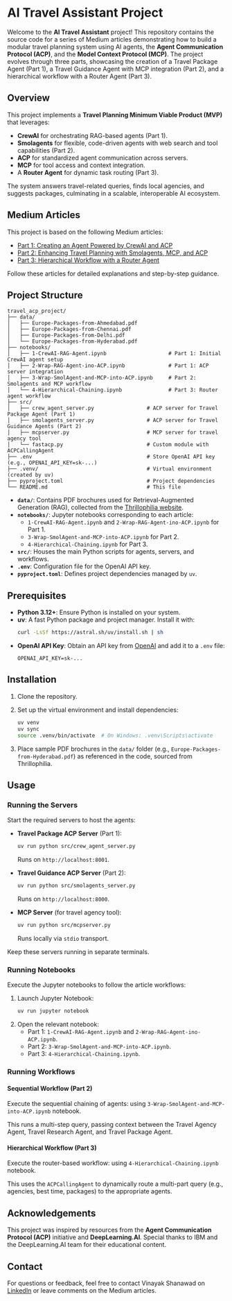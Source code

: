 # AI Travel Assistant Project

Welcome to the **AI Travel Assistant** project! This repository contains the source code for a series of Medium articles demonstrating how to build a modular travel planning system using AI agents, the **Agent Communication Protocol (ACP)**, and the **Model Context Protocol (MCP)**. The project evolves through three parts, showcasing the creation of a Travel Package Agent (Part 1), a Travel Guidance Agent with MCP integration (Part 2), and a hierarchical workflow with a Router Agent (Part 3).

## Overview

This project implements a **Travel Planning Minimum Viable Product (MVP)** that leverages:
- **CrewAI** for orchestrating RAG-based agents (Part 1).
- **Smolagents** for flexible, code-driven agents with web search and tool capabilities (Part 2).
- **ACP** for standardized agent communication across servers.
- **MCP** for tool access and context integration.
- A **Router Agent** for dynamic task routing (Part 3).

The system answers travel-related queries, finds local agencies, and suggests packages, culminating in a scalable, interoperable AI ecosystem.

## Medium Articles

This project is based on the following Medium articles:
- [Part 1: Creating an Agent Powered by CrewAI and ACP](https://medium.com/@vinayakshanawad/build-an-ai-travel-assistant-creating-an-agent-powered-by-crewai-and-acp-6caabbdb97b4)
- [Part 2: Enhancing Travel Planning with Smolagents, MCP, and ACP](https://medium.com/@vinayakshanawad/build-an-ai-travel-assistant-part-2-enhancing-travel-planning-with-smolagents-mcp-and-acp-8cec81e07f17)
- [Part 3: Hierarchical Workflow with a Router Agent](https://medium.com/@vinayakshanawad/build-an-ai-travel-assistant-part-3-hierarchical-workflow-with-a-router-agent-aaa5f420cf7b)

Follow these articles for detailed explanations and step-by-step guidance.

## Project Structure

```
travel_acp_project/
├── data/
│   ├── Europe-Packages-from-Ahmedabad.pdf
│   ├── Europe-Packages-from-Chennai.pdf
│   ├── Europe-Packages-from-Delhi.pdf
│   └── Europe-Packages-from-Hyderabad.pdf
├── notebooks/
│   ├── 1-CrewAI-RAG-Agent.ipynb                    # Part 1: Initial CrewAI agent setup
│   ├── 2-Wrap-RAG-Agent-ino-ACP.ipynb              # Part 1: ACP server integration
│   ├── 3-Wrap-SmolAgent-and-MCP-into-ACP.ipynb     # Part 2: Smolagents and MCP workflow
│   └── 4-Hierarchical-Chaining.ipynb               # Part 3: Router agent workflow
├── src/
│   ├── crew_agent_server.py                 # ACP server for Travel Package Agent (Part 1)
│   ├── smolagents_server.py                 # ACP server for Travel Guidance Agents (Part 2)
│   ├── mcpserver.py                         # MCP server for travel agency tool
│   └── fastacp.py                           # Custom module with ACPCallingAgent
├── .env                                     # Store OpenAI API key (e.g., OPENAI_API_KEY=sk-...)
├── .venv/                                   # Virtual environment (created by uv)
├── pyproject.toml                           # Project dependencies
└── README.md                                # This file
```

- **`data/`**: Contains PDF brochures used for Retrieval-Augmented Generation (RAG), collected from the [Thrillophilia website](https://www.thrillophilia.com).
- **`notebooks/`**: Jupyter notebooks corresponding to each article:
  - `1-CrewAI-RAG-Agent.ipynb` and `2-Wrap-RAG-Agent-ino-ACP.ipynb` for Part 1.
  - `3-Wrap-SmolAgent-and-MCP-into-ACP.ipynb` for Part 2.
  - `4-Hierarchical-Chaining.ipynb` for Part 3.
- **`src/`**: Houses the main Python scripts for agents, servers, and workflows.
- **`.env`**: Configuration file for the OpenAI API key.
- **`pyproject.toml`**: Defines project dependencies managed by `uv`.

## Prerequisites

- **Python 3.12+**: Ensure Python is installed on your system.
- **uv**: A fast Python package and project manager. Install it with:
  ```bash
  curl -LsSf https://astral.sh/uv/install.sh | sh
  ```
- **OpenAI API Key**: Obtain an API key from [OpenAI](https://platform.openai.com/) and add it to a `.env` file:
  ```
  OPENAI_API_KEY=sk-...
  ```

## Installation

1. Clone the repository.

2. Set up the virtual environment and install dependencies:
   ```bash
   uv venv
   uv sync
   source .venv/bin/activate  # On Windows: .venv\Scripts\activate
   ```

3. Place sample PDF brochures in the `data/` folder (e.g., `Europe-Packages-from-Hyderabad.pdf`) as referenced in the code, sourced from Thrillophilia.

## Usage

### Running the Servers

Start the required servers to host the agents:

- **Travel Package ACP Server** (Part 1):
  ```bash
  uv run python src/crew_agent_server.py
  ```
  Runs on `http://localhost:8001`.

- **Travel Guidance ACP Server** (Part 2):
  ```bash
  uv run python src/smolagents_server.py
  ```
  Runs on `http://localhost:8000`.

- **MCP Server** (for travel agency tool):
  ```bash
  uv run python src/mcpserver.py
  ```
  Runs locally via `stdio` transport.

Keep these servers running in separate terminals.

### Running Notebooks

Execute the Jupyter notebooks to follow the article workflows:
1. Launch Jupyter Notebook:
   ```bash
   uv run jupyter notebook
   ```
2. Open the relevant notebook:
   - Part 1: `1-CrewAI-RAG-Agent.ipynb` and `2-Wrap-RAG-Agent-ino-ACP.ipynb`.
   - Part 2: `3-Wrap-SmolAgent-and-MCP-into-ACP.ipynb`.
   - Part 3: `4-Hierarchical-Chaining.ipynb`.

### Running Workflows

#### Sequential Workflow (Part 2)
Execute the sequential chaining of agents: using `3-Wrap-SmolAgent-and-MCP-into-ACP.ipynb` notebook.

This runs a multi-step query, passing context between the Travel Agency Agent, Travel Research Agent, and Travel Package Agent.

#### Hierarchical Workflow (Part 3)
Execute the router-based workflow: using `4-Hierarchical-Chaining.ipynb` notebook.

This uses the `ACPCallingAgent` to dynamically route a multi-part query (e.g., agencies, best time, packages) to the appropriate agents.

## Acknowledgements

This project was inspired by resources from the **Agent Communication Protocol (ACP)** initiative and **DeepLearning.AI**. Special thanks to IBM and the DeepLearning.AI team for their educational content.

## Contact

For questions or feedback, feel free to contact Vinayak Shanawad on [LinkedIn](https://www.linkedin.com/in/vinayak-shanawad/) or leave comments on the Medium articles.